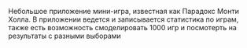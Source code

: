 Небольшое приложение мини-игра, известная как Парадокс Монти Холла.
В приложении ведется и записывается статистика по играм, также есть возможность смоделировать 1000 игр и посмотерть на результаты с разными выборами

